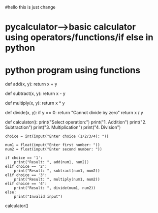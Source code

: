 #hello this is just change
# pycalculator-->basic calculator using operators/functions/if else in python 
# python program using functions

def add(x, y):
    return x + y

def subtract(x, y):
    return x - y


def multiply(x, y):
    return x * y


def divide(x, y):
    if y == 0:
        return "Cannot divide by zero"
    return x / y

def calculator():
    print("Select operation:")
    print("1. Addition")
    print("2. Subtraction")
    print("3. Multiplication")
    print("4. Division")

    choice = int(input("Enter choice (1/2/3/4): "))

    num1 = float(input("Enter first number: "))
    num2 = float(input("Enter second number: "))

    if choice == '1':
        print("Result: ", add(num1, num2))
    elif choice == '2':
        print("Result: ", subtract(num1, num2))
    elif choice == '3':
        print("Result: ", multiply(num1, num2))
    elif choice == '4':
        print("Result: ", divide(num1, num2))
    else:
        print("Invalid input")


calculator()
